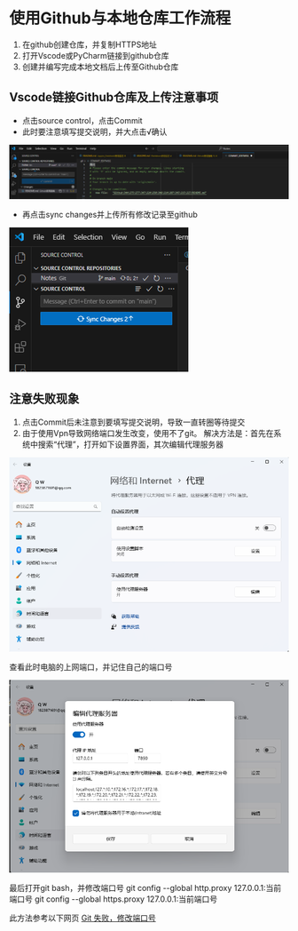 # 使用Github与本地仓库工作流程
1. 在github创建仓库，并复制HTTPS地址
2. 打开Vscode或PyCharm链接到github仓库
3. 创建并编写完成本地文档后上传至Github仓库

## Vscode链接Github仓库及上传注意事项
- 点击source control，点击Commit
- 此时要注意填写提交说明，并大点击√确认

![alt text](image.png)
- 再点击sync changes并上传所有修改记录至github

![alt text](image-1.png)

## 注意失败现象
1. 点击Commit后未注意到要填写提交说明，导致一直转圈等待提交
2. 由于使用Vpn导致网络端口发生改变，使用不了git。
解决方法是：首先在系统中搜索“代理”，打开如下设置界面，其次编辑代理服务器

![alt text](image-2.png)

查看此时电脑的上网端口，并记住自己的端口号


![alt text](image-3.png)

最后打开git bash，并修改端口号
git config --global http.proxy 127.0.0.1:当前端口号
git config --global https.proxy 127.0.0.1:当前端口号

此方法参考以下网页
[Git 失败，修改端口号](https://blog.csdn.net/qq_40296909/article/details/134285451)
